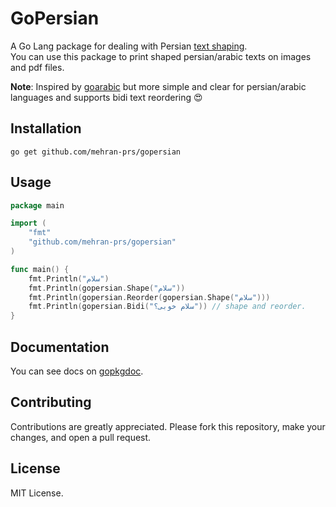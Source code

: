 # GoPersian

A Go Lang package for dealing with Persian [text shaping](https://www.unicode.org/reports/tr9/#Shaping).  
You can use this package to print shaped persian/arabic texts on images and pdf files.

__Note__: Inspired by [goarabic](https://github.com/01walid/goarabic) but more simple and clear for persian/arabic
languages and supports bidi text reordering 😍

## Installation

```text
go get github.com/mehran-prs/gopersian
```

## Usage

```go
package main

import (
	"fmt"
	"github.com/mehran-prs/gopersian"
)

func main() {
	fmt.Println("سلام")
	fmt.Println(gopersian.Shape("سلام"))
	fmt.Println(gopersian.Reorder(gopersian.Shape("سلام")))
	fmt.Println(gopersian.Bidi("سلام خوبی؟")) // shape and reorder.
}
```

## Documentation

You can see docs on [gopkgdoc](https://godoc.org/github.com/mehran-prs/gopersian).

## Contributing

Contributions are greatly appreciated. Please fork this repository, make your changes, and open a pull request.

## License

MIT License.
